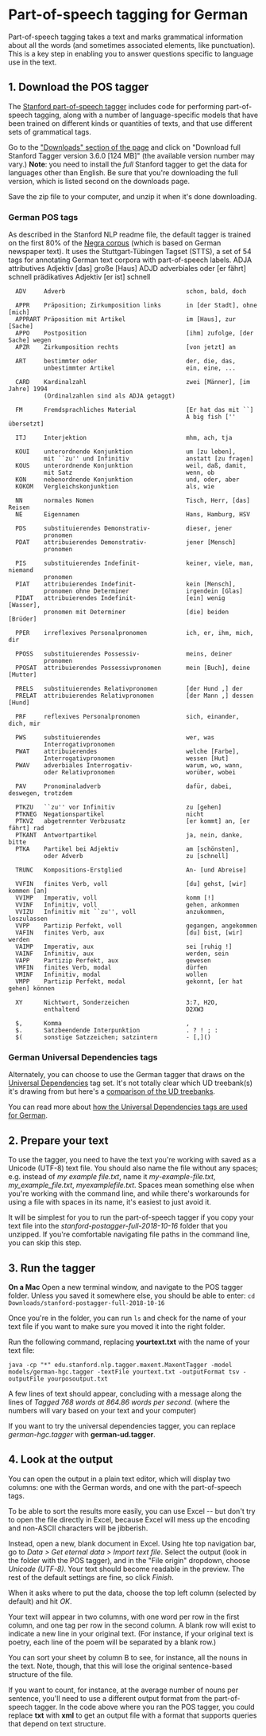 # Part-of-speech tagging for German
Part-of-speech tagging takes a text and marks grammatical information about all the words (and sometimes associated elements, like punctuation). This is a key step in enabling you to answer questions specific to language use in the text.

## 1. Download the POS tagger
The [Stanford part-of-speech tagger](https://nlp.stanford.edu/static/software/tagger.shtml) includes code for performing part-of-speech tagging, along with a number of language-specific models that have been trained on different kinds or quantities of texts, and that use different sets of grammatical tags.

Go to the ["Downloads" section of the page](https://nlp.stanford.edu/static/software/tagger.shtml#Download) and click on "Download full Stanford Tagger version 3.6.0 [124 MB]" (the available version number may vary.) **Note**: you need to install the *full* Stanford tagger to get the data for languages other than English. Be sure that you're downloading the full version, which is listed second on the downloads page.

Save the zip file to your computer, and unzip it when it's done downloading.

### German POS tags
As described in the Stanford NLP readme file, the default tagger is trained on the first 80% of the [Negra corpus](http://www.coli.uni-saarland.de/projects/sfb378/negra-corpus/negra-corpus.html) (which is based on German newspaper text). It uses the Stuttgart-Tübingen Tagset (STTS), a set of 54 tags for annotating German text corpora with part-of-speech labels.
	  ADJA    attributives Adjektiv                   [das] große [Haus]
      ADJD    adverbiales oder                        [er fährt] schnell
              prädikatives Adjektiv                   [er ist] schnell

      ADV     Adverb                                  schon, bald, doch

      APPR    Präposition; Zirkumposition links       in [der Stadt], ohne [mich]
      APPRART Präposition mit Artikel                 im [Haus], zur [Sache]
      APPO    Postposition                            [ihm] zufolge, [der Sache] wegen
      APZR    Zirkumposition rechts                   [von jetzt] an

      ART     bestimmter oder                         der, die, das,
              unbestimmter Artikel                    ein, eine, ...

      CARD    Kardinalzahl                            zwei [Männer], [im Jahre] 1994
              (Ordinalzahlen sind als ADJA getaggt)

      FM      Fremdsprachliches Material              [Er hat das mit ``]
                                                      A big fish ['' übersetzt]

      ITJ     Interjektion                            mhm, ach, tja

      KOUI    unterordnende Konjunktion               um [zu leben],
              mit ``zu'' und Infinitiv                anstatt [zu fragen]
      KOUS    unterordnende Konjunktion               weil, daß, damit,
              mit Satz                                wenn, ob
      KON     nebenordnende Konjunktion               und, oder, aber
      KOKOM   Vergleichskonjunktion                   als, wie

      NN      normales Nomen                          Tisch, Herr, [das] Reisen
      NE      Eigennamen                              Hans, Hamburg, HSV

      PDS     substituierendes Demonstrativ-          dieser, jener
              pronomen
      PDAT    attribuierendes Demonstrativ-           jener [Mensch]
              pronomen

      PIS     substituierendes Indefinit-             keiner, viele, man, niemand
              pronomen
      PIAT    attribuierendes Indefinit-              kein [Mensch],
              pronomen ohne Determiner                irgendein [Glas]
      PIDAT   attribuierendes Indefinit-              [ein] wenig [Wasser],
              pronomen mit Determiner                 [die] beiden [Brüder]

      PPER    irreflexives Personalpronomen           ich, er, ihm, mich, dir

      PPOSS   substituierendes Possessiv-             meins, deiner
              pronomen
      PPOSAT  attribuierendes Possessivpronomen       mein [Buch], deine [Mutter]

      PRELS   substituierendes Relativpronomen        [der Hund ,] der
      PRELAT  attribuierendes Relativpronomen         [der Mann ,] dessen [Hund]

      PRF     reflexives Personalpronomen             sich, einander, dich, mir

      PWS     substituierendes                        wer, was
              Interrogativpronomen
      PWAT    attribuierendes                         welche [Farbe],
              Interrogativpronomen                    wessen [Hut]
      PWAV    adverbiales Interrogativ-               warum, wo, wann,
              oder Relativpronomen                    worüber, wobei

      PAV     Pronominaladverb                        dafür, dabei, deswegen, trotzdem

      PTKZU   ``zu'' vor Infinitiv                    zu [gehen]
      PTKNEG  Negationspartikel                       nicht
      PTKVZ   abgetrennter Verbzusatz                 [er kommt] an, [er fährt] rad
      PTKANT  Antwortpartikel                         ja, nein, danke, bitte
      PTKA    Partikel bei Adjektiv                   am [schönsten],
              oder Adverb                             zu [schnell]

      TRUNC   Kompositions-Erstglied                  An- [und Abreise]

      VVFIN   finites Verb, voll                      [du] gehst, [wir] kommen [an]
      VVIMP   Imperativ, voll                         komm [!]
      VVINF   Infinitiv, voll                         gehen, ankommen
      VVIZU   Infinitiv mit ``zu'', voll              anzukommen, loszulassen
      VVPP    Partizip Perfekt, voll                  gegangen, angekommen
      VAFIN   finites Verb, aux                       [du] bist, [wir] werden
      VAIMP   Imperativ, aux                          sei [ruhig !]
      VAINF   Infinitiv, aux                          werden, sein
      VAPP    Partizip Perfekt, aux                   gewesen
      VMFIN   finites Verb, modal                     dürfen
      VMINF   Infinitiv, modal                        wollen
      VMPP    Partizip Perfekt, modal                 gekonnt, [er hat gehen] können

      XY      Nichtwort, Sonderzeichen                3:7, H2O,
              enthaltend                              D2XW3

      $,      Komma                                   ,
      $.      Satzbeendende Interpunktion             . ? ! ; :
      $(      sonstige Satzzeichen; satzintern        - [,]()

### German Universal Dependencies tags
Alternately, you can choose to use the German tagger that draws on the [Universal Dependencies](https://universaldependencies.org/) tag set. It's not totally clear which UD treebank(s) it's drawing from but here's a [comparison of the UD treebanks](https://universaldependencies.org/treebanks/de-comparison.html).

You can read more about [how the Universal Dependencies tags are used for German](https://universaldependencies.org/de/index.html).


## 2. Prepare your text
To use the tagger, you need to have the text you're working with saved as a Unicode (UTF-8) text file. You should also name the file without any spaces; e.g. instead of *my example file.txt*, name it *my-example-file.txt*, *my_example_file.txt*, *myexamplefile.txt*. Spaces mean something else when you're working with the command line, and while there's workarounds for using a file with spaces in its name, it's easiest to just avoid it.

It will be simplest for you to run the part-of-speech tagger if you copy your text file into the _stanford-postagger-full-2018-10-16_ folder that you unzipped. If you're comfortable navigating file paths in the command line, you can skip this step.

## 3. Run the tagger
**On a Mac**
Open a new terminal window, and navigate to the POS tagger folder. Unless you saved it somewhere else, you should be able to enter:
`cd Downloads/stanford-postagger-full-2018-10-16`

Once you're in the folder, you can run `ls` and check for the name of your text file if you want to make sure you moved it into the right folder.

Run the following command, replacing **yourtext.txt** with the name of your text file:

`java -cp "*" edu.stanford.nlp.tagger.maxent.MaxentTagger -model models/german-hgc.tagger -textFile yourtext.txt -outputFormat tsv -outputFile yourposoutput.txt`

A few lines of text should appear, concluding with a message along the lines of *Tagged 768 words at 864.86 words per second.* (where the numbers will vary based on your text and your computer)

If you want to try the universal dependencies tagger, you can replace *german-hgc.tagger* with **german-ud.tagger**.

## 4. Look at the output
You can open the output in a plain text editor, which will display two columns: one with the German words, and one with the part-of-speech tags.

To be able to sort the results more easily, you can use Excel -- but don't try to open the file directly in Excel, because Excel will mess up the encoding and non-ASCII characters will be jibberish.

Instead, open a new, blank document in Excel. Using hte top navigation bar, go to *Data > Get eternal data > Import text file*. Select the output (look in the folder with the POS tagger), and in the "File origin" dropdown, choose *Unicode (UTF-8)*. Your text should become readable in the preview. The rest of the default settings are fine, so click *Finish*.

When it asks where to put the data, choose the top left column (selected by default) and hit *OK*.

Your text will appear in two columns, with one word per row in the first column, and one tag per row in the second column. A blank row will exist to indicate a new line in your original text. (For instance, if your original text is poetry, each line of the poem will be separated by a blank row.)

You can sort your sheet by column B to see, for instance, all the nouns in the text. Note, though, that this will lose the original sentence-based structure of the file.

If you want to count, for instance, at the average number of nouns per sentence, you'll need to use a different output format from the part-of-speech tagger. In the code above where you ran the POS tagger, you could replace **txt** with **xml** to get an output file with a format that supports queries that depend on text structure.

